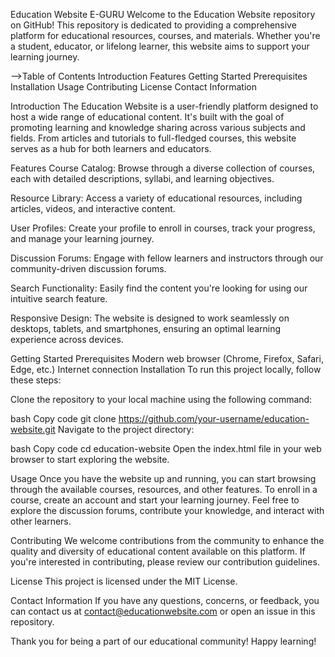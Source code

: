 Education Website E-GURU
Welcome to the Education Website repository on GitHub! This repository is dedicated to providing a comprehensive platform for educational resources, courses, and materials. Whether you're a student, educator, or lifelong learner, this website aims to support your learning journey.

-->Table of Contents
Introduction
Features
Getting Started
Prerequisites
Installation
Usage
Contributing
License
Contact Information


Introduction
The Education Website is a user-friendly platform designed to host a wide range of educational content. It's built with the goal of promoting learning and knowledge sharing across various subjects and fields. From articles and tutorials to full-fledged courses, this website serves as a hub for both learners and educators.

Features
Course Catalog: Browse through a diverse collection of courses, each with detailed descriptions, syllabi, and learning objectives.

Resource Library: Access a variety of educational resources, including articles, videos, and interactive content.

User Profiles: Create your profile to enroll in courses, track your progress, and manage your learning journey.

Discussion Forums: Engage with fellow learners and instructors through our community-driven discussion forums.

Search Functionality: Easily find the content you're looking for using our intuitive search feature.

Responsive Design: The website is designed to work seamlessly on desktops, tablets, and smartphones, ensuring an optimal learning experience across devices.

Getting Started
Prerequisites
Modern web browser (Chrome, Firefox, Safari, Edge, etc.)
Internet connection
Installation
To run this project locally, follow these steps:

Clone the repository to your local machine using the following command:

bash
Copy code
git clone https://github.com/your-username/education-website.git
Navigate to the project directory:

bash
Copy code
cd education-website
Open the index.html file in your web browser to start exploring the website.

Usage
Once you have the website up and running, you can start browsing through the available courses, resources, and other features. To enroll in a course, create an account and start your learning journey. Feel free to explore the discussion forums, contribute your knowledge, and interact with other learners.

Contributing
We welcome contributions from the community to enhance the quality and diversity of educational content available on this platform. If you're interested in contributing, please review our contribution guidelines.

License
This project is licensed under the MIT License.

Contact Information
If you have any questions, concerns, or feedback, you can contact us at contact@educationwebsite.com or open an issue in this repository.

Thank you for being a part of our educational community! Happy learning!